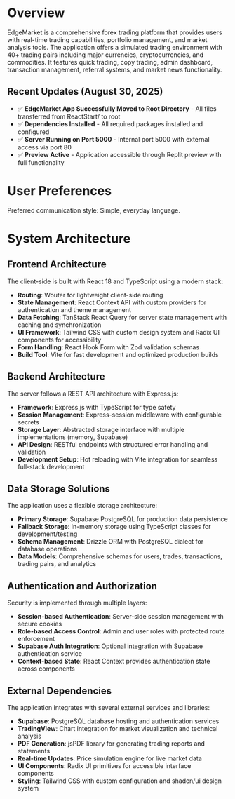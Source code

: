 # Overview

EdgeMarket is a comprehensive forex trading platform that provides users with real-time trading capabilities, portfolio management, and market analysis tools. The application offers a simulated trading environment with 40+ trading pairs including major currencies, cryptocurrencies, and commodities. It features quick trading, copy trading, admin dashboard, transaction management, referral systems, and market news functionality.

## Recent Updates (August 30, 2025)
- ✅ **EdgeMarket App Successfully Moved to Root Directory** - All files transferred from ReactStart/ to root
- ✅ **Dependencies Installed** - All required packages installed and configured
- ✅ **Server Running on Port 5000** - Internal port 5000 with external access via port 80
- ✅ **Preview Active** - Application accessible through Replit preview with full functionality

# User Preferences

Preferred communication style: Simple, everyday language.

# System Architecture

## Frontend Architecture
The client-side is built with React 18 and TypeScript using a modern stack:
- **Routing**: Wouter for lightweight client-side routing
- **State Management**: React Context API with custom providers for authentication and theme management
- **Data Fetching**: TanStack React Query for server state management with caching and synchronization
- **UI Framework**: Tailwind CSS with custom design system and Radix UI components for accessibility
- **Form Handling**: React Hook Form with Zod validation schemas
- **Build Tool**: Vite for fast development and optimized production builds

## Backend Architecture
The server follows a REST API architecture with Express.js:
- **Framework**: Express.js with TypeScript for type safety
- **Session Management**: Express-session middleware with configurable secrets
- **Storage Layer**: Abstracted storage interface with multiple implementations (memory, Supabase)
- **API Design**: RESTful endpoints with structured error handling and validation
- **Development Setup**: Hot reloading with Vite integration for seamless full-stack development

## Data Storage Solutions
The application uses a flexible storage architecture:
- **Primary Storage**: Supabase PostgreSQL for production data persistence
- **Fallback Storage**: In-memory storage using TypeScript classes for development/testing
- **Schema Management**: Drizzle ORM with PostgreSQL dialect for database operations
- **Data Models**: Comprehensive schemas for users, trades, transactions, trading pairs, and analytics

## Authentication and Authorization
Security is implemented through multiple layers:
- **Session-based Authentication**: Server-side session management with secure cookies
- **Role-based Access Control**: Admin and user roles with protected route enforcement
- **Supabase Auth Integration**: Optional integration with Supabase authentication service
- **Context-based State**: React Context provides authentication state across components

## External Dependencies
The application integrates with several external services and libraries:
- **Supabase**: PostgreSQL database hosting and authentication services
- **TradingView**: Chart integration for market visualization and technical analysis
- **PDF Generation**: jsPDF library for generating trading reports and statements
- **Real-time Updates**: Price simulation engine for live market data
- **UI Components**: Radix UI primitives for accessible interface components
- **Styling**: Tailwind CSS with custom configuration and shadcn/ui design system